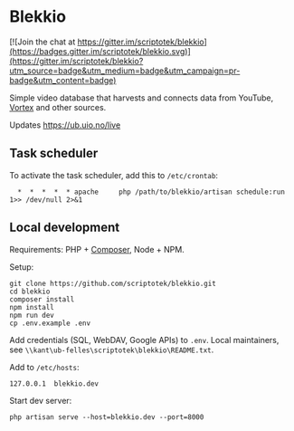 # Blekkio

[![Join the chat at https://gitter.im/scriptotek/blekkio](https://badges.gitter.im/scriptotek/blekkio.svg)](https://gitter.im/scriptotek/blekkio?utm_source=badge&utm_medium=badge&utm_campaign=pr-badge&utm_content=badge)

Simple video database that harvests and connects data from YouTube,
[Vortex](https://www.uio.no/english/services/it/web/vortex/) and other sources.

Updates https://ub.uio.no/live

## Task scheduler

To activate the task scheduler, add this to `/etc/crontab`:

      *  *  *  *  * apache     php /path/to/blekkio/artisan schedule:run 1>> /dev/null 2>&1

## Local development

Requirements: PHP + [Composer](https://getcomposer.org), Node + NPM.

Setup:

	git clone https://github.com/scriptotek/blekkio.git
	cd blekkio
	composer install
	npm install
	npm run dev
	cp .env.example .env

Add credentials (SQL, WebDAV, Google APIs) to `.env`.
Local maintainers, see `\\kant\ub-felles\scriptotek\blekkio\README.txt`.

Add to `/etc/hosts`:

	127.0.0.1  blekkio.dev

Start dev server:

	php artisan serve --host=blekkio.dev --port=8000

